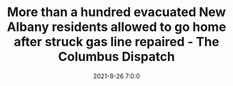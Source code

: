 ---
"title": "More than a hundred evacuated New Albany residents allowed to go home after struck gas line repaired - The Columbus Dispatch"
"date": "2021-8-26 7:0:0"
"feed_name": "GOOGLENEWS"
"feed_website": "https://news.google.com/search?q=drilling%2Bincident&hl=en-US&gl=US&ceid=US:en"
"feed_rss": "https://news.google.com/rss/search?q=drilling%2Bincident&hl=en-US&gl=US&ceid=US:en"
"link": "https://www.dispatch.com/story/news/2021/08/26/gas-leak-new-albany-forces-evacuations-business-closures/5610707001/"
"file": "_posts/2021-8-26-7-0-0_GOOGLENEWS_57858569b1062a41f831c501fcb54854c6e319a3.md"
"accident": "0"
"drilling": "1"
"dead": "0"
"injured": "0"
---